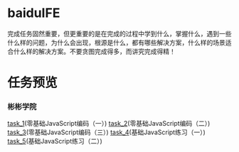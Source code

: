 # baiduIFE #
完成任务固然重要，但更重要的是在完成的过程中学到什么，掌握什么，遇到一些什么样的问题，为什么会出现，根源是什么，都有哪些解决方案，什么样的场景适合什么样的解决方案。不要贪图完成得多，而讲究完成得精！

# 任务预览 #
### 彬彬学院 ###
[task_1](https://hunterchow.github.io/binbin/01/JStask01.html)(零基础JavaScript编码（一）)  [task_2](https://hunterchow.github.io/binbin/02/JStask02.html)(零基础JavaScript编码（二）)  [task_3](https://hunterchow.github.io/binbin/03/JStask03.html)(零基础JavaScript编码（三）) [task_4](https://hunterchow.github.io/binbin/04/JStask04.html)(基础JavaScript练习（一）)    [task_5](https://hunterchow.github.io/binbin/05/JStask05.html)(基础JavaScript练习（二）)
